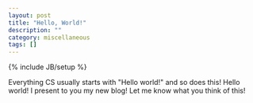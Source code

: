 ```yaml
---
layout: post
title: "Hello, World!"
description: ""
category: miscellaneous
tags: []
---
```

{% include JB/setup %}

Everything CS usually starts with "Hello world!" and <!--more--> so does this! Hello world!
I present to you my new blog! Let me know what you think of this!
